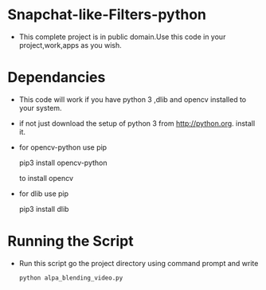 # Snapchat-like-Filters-python

* This complete project is in public domain.Use this code in your project,work,apps as you wish.

Dependancies
============
* This code will work if you have python 3 ,dlib and opencv installed to your system.
* if not just download the setup of python 3 from http://python.org.
   install it.
 
* for opencv-python use pip

    pip3 install opencv-python

    
   to install opencv
 
 
 * for dlib use pip
 
    pip3 install dlib

 
Running the Script
==================

* Run this script go the project directory using command prompt and write 
   
      python alpa_blending_video.py
 
